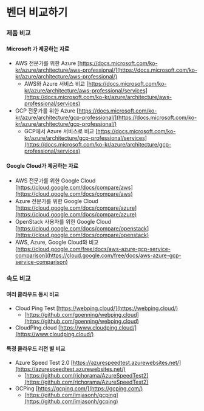 # 벤더 비교하기

### 제품 비교

#### Microsoft 가 제공하는 자료

* AWS 전문가를 위한 Azure [https://docs.microsoft.com/ko-kr/azure/architecture/aws-professional/](https://docs.microsoft.com/ko-kr/azure/architecture/aws-professional/)
  * AWS와 Azure 서비스 비교 [https://docs.microsoft.com/ko-kr/azure/architecture/aws-professional/services](https://docs.microsoft.com/ko-kr/azure/architecture/aws-professional/services)
* GCP 전문가를 위한 Azure [https://docs.microsoft.com/ko-kr/azure/architecture/gcp-professional/](https://docs.microsoft.com/ko-kr/azure/architecture/gcp-professional/)
  * GCP에서 Azure 서비스로 비교 [https://docs.microsoft.com/ko-kr/azure/architecture/gcp-professional/services](https://docs.microsoft.com/ko-kr/azure/architecture/gcp-professional/services)

#### Google Cloud가 제공하는 자료

* AWS 전문가를 위한 Google Cloud [https://cloud.google.com/docs/compare/aws](https://cloud.google.com/docs/compare/aws)
* Azure 전문가를 위한 Google Cloud [https://cloud.google.com/docs/compare/azure](https://cloud.google.com/docs/compare/azure)
* OpenStack 사용자를 위한 Google Cloud [https://cloud.google.com/docs/compare/openstack](https://cloud.google.com/docs/compare/openstack)
* AWS, Azure, Google Cloud와 비교 [https://cloud.google.com/free/docs/aws-azure-gcp-service-comparison](https://cloud.google.com/free/docs/aws-azure-gcp-service-comparison)

### 속도 비교

#### 여러 클라우드 동시 비교

* Cloud Ping Test [https://webping.cloud/](https://webping.cloud/)
  * [https://github.com/goenning/webping.cloud](https://github.com/goenning/webping.cloud)
* CloudPIng.cloud [https://www.cloudping.cloud/](https://www.cloudping.cloud/)

#### 특정 클라우드 리전 별 비교

* Azure Speed Test 2.0 [https://azurespeedtest.azurewebsites.net/](https://azurespeedtest.azurewebsites.net/)
  * [https://github.com/richorama/AzureSpeedTest2](https://github.com/richorama/AzureSpeedTest2)
* GCPing [https://gcping.com/](https://gcping.com/)
  * [https://github.com/imjasonh/gcping](https://github.com/imjasonh/gcping)

